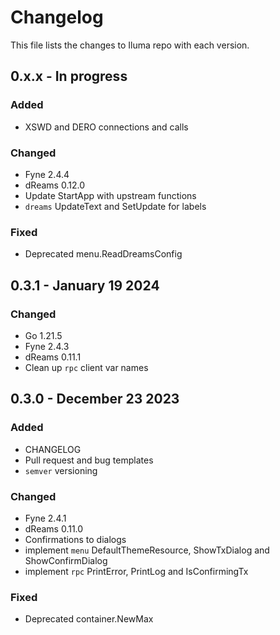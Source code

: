 # Changelog

This file lists the changes to Iluma repo with each version.

## 0.x.x - In progress

### Added

* XSWD and DERO connections and calls

### Changed

* Fyne 2.4.4
* dReams 0.12.0
* Update StartApp with upstream functions
* `dreams` UpdateText and SetUpdate for labels

### Fixed

* Deprecated menu.ReadDreamsConfig

## 0.3.1 - January 19 2024

### Changed

* Go 1.21.5
* Fyne 2.4.3
* dReams 0.11.1
* Clean up `rpc` client var names 


## 0.3.0 - December 23 2023

### Added

* CHANGELOG
* Pull request and bug templates
* `semver` versioning 

### Changed

* Fyne 2.4.1
* dReams 0.11.0
* Confirmations to dialogs  
* implement `menu` DefaultThemeResource, ShowTxDialog and ShowConfirmDialog
* implement `rpc` PrintError, PrintLog and IsConfirmingTx

### Fixed

* Deprecated container.NewMax